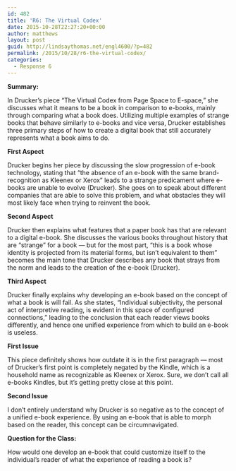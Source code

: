 ```yaml
---
id: 482
title: 'R6: The Virtual Codex'
date: 2015-10-28T22:27:20+00:00
author: matthews
layout: post
guid: http://lindsaythomas.net/engl4600/?p=482
permalink: /2015/10/28/r6-the-virtual-codex/
categories:
  - Response 6
---
```

**Summary:**

In Drucker&#8217;s piece &#8220;The Virtual Codex from Page Space to E-space,&#8221; she discusses what it means to be a book in comparison to e-books, mainly through comparing what a book does. Utilizing multiple examples of strange books that behave similarly to e-books and vice versa, Drucker establishes three primary steps of how to create a digital book that still accurately represents what a book aims to do.

**First Aspect**

Drucker begins her piece by discussing the slow progression of e-book technology, stating that &#8220;the absence of an e-book with the same brand-recognition as Kleenex or Xerox&#8221; leads to a strange predicament where e-books are unable to evolve (Drucker). She goes on to speak about different companies that are able to solve this problem, and what obstacles they will most likely face when trying to reinvent the book.

**Second Aspect**

Drucker then explains what features that a paper book has that are relevant to a digital e-book. She discusses the various books throughout history that are &#8220;strange&#8221; for a book — but for the most part, &#8220;this is a book whose identity is projected from its material forms, but isn&#8217;t equivalent to them&#8221; becomes the main tone that Drucker describes any book that strays from the norm and leads to the creation of the e-book (Drucker).

**Third Aspect**

Drucker finally explains why developing an e-book based on the concept of what a book is will fail. As she states, &#8220;Individual subjectivity, the personal act of interpretive reading, is evident in this space of configured connections,&#8221; leading to the conclusion that each reader views books differently, and hence one unified experience from which to build an e-book is useless.

**First Issue**

This piece definitely shows how outdate it is in the first paragraph — most of Drucker&#8217;s first point is completely negated by the Kindle, which is a household name as recognizable as Kleenex or Xerox. Sure, we don&#8217;t call all e-books Kindles, but it&#8217;s getting pretty close at this point.

**Second Issue**

I don&#8217;t entirely understand why Drucker is so negative as to the concept of a unified e-book experience. By using an e-book that is able to morph based on the reader, this concept can be circumnavigated.

**Question for the Class:**

How would one develop an e-book that could customize itself to the individual&#8217;s reader of what the experience of reading a book is?

&nbsp;